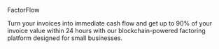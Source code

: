 FactorFlow

Turn your invoices into immediate cash flow and get up to 90% of your invoice value within 24 hours with our blockchain-powered factoring platform designed for small businesses.

